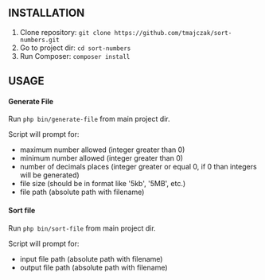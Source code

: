 ## INSTALLATION
1. Clone repository: `git clone https://github.com/tmajczak/sort-numbers.git`
2. Go to project dir: `cd sort-numbers`
3. Run Composer: `composer install`

## USAGE

#### Generate File
Run `php bin/generate-file` from main project dir.

Script will prompt for:
- maximum number allowed (integer greater than 0)
- minimum number allowed (integer greater than 0)
- number of decimals places (integer greater or equal 0, if 0 than integers will be generated)
- file size (should be in format like '5kb', '5MB', etc.)
- file path (absolute path with filename)

#### Sort file
Run `php bin/sort-file` from main project dir.

Script will prompt for:
- input file path (absolute path with filename)
- output file path (absolute path with filename)
